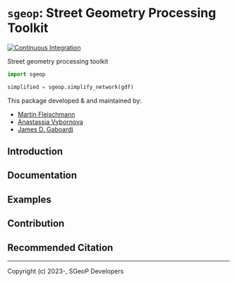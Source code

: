# `sgeop`: Street Geometry Processing Toolkit

[![Continuous Integration](https://github.com/uscuni/sgeop/actions/workflows/testing.yml/badge.svg)](https://github.com/uscuni/sgeop/actions/workflows/testing.yml)

Street geometry processing toolkit

```py
import sgeop

simplified = sgeop.simplify_network(gdf)
```

This package developed & and maintained by:
* [Martin Fleischmann](https://github.com/martinfleis)
* [Anastassia Vybornova](https://github.com/anastassiavybornova)
* [James D. Gaboardi](https://github.com/jGaboardi)


## Introduction

## Documentation

## Examples

## Contribution

## Recommended Citation

---------------------------------------

Copyright (c) 2023-, SGeoP Developers
